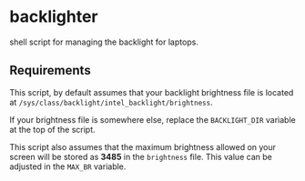 # backlighter
shell script for managing the backlight for laptops.

## Requirements
This script, by default assumes that your backlight brightness file is located at
`/sys/class/backlight/intel_backlight/brightness`.

If your brightness file is somewhere else, replace the `BACKLIGHT_DIR` variable at the top of the script.

This script also assumes that the maximum brightness allowed on your screen will be stored as **3485** in the `brightness` file.
This value can be adjusted in the `MAX_BR` variable.
